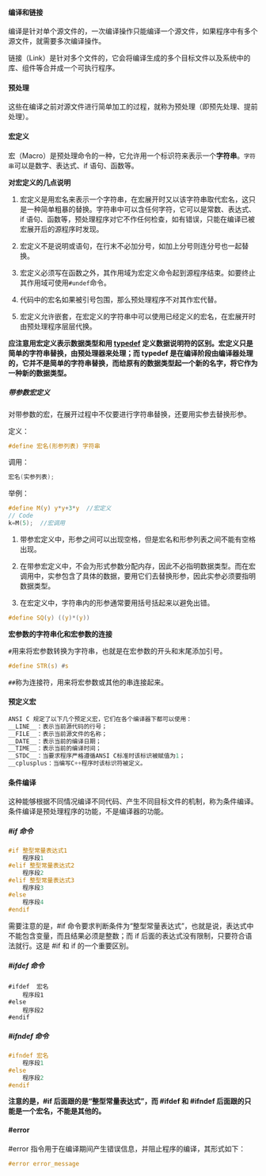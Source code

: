 #### 编译和链接

编译是针对单个源文件的，一次编译操作只能编译一个源文件，如果程序中有多个源文件，就需要多次编译操作。

链接（Link）是针对多个文件的，它会将编译生成的多个目标文件以及系统中的库、组件等合并成一个可执行程序。

#### 预处理

这些在编译之前对源文件进行简单加工的过程，就称为预处理（即预先处理、提前处理）。

#### 宏定义

宏（Macro）是预处理命令的一种，它允许用一个标识符来表示一个**字符串**。`字符串`可以是数字、表达式、if 语句、函数等。

**对宏定义的几点说明**

1) 宏定义是用宏名来表示一个字符串，在宏展开时又以该字符串取代宏名，这只是一种简单粗暴的替换。字符串中可以含任何字符，它可以是常数、表达式、if 语句、函数等，预处理程序对它不作任何检查，如有错误，只能在编译已被宏展开后的源程序时发现。

2) 宏定义不是说明或语句，在行末不必加分号，如加上分号则连分号也一起替换。

3) 宏定义必须写在函数之外，其作用域为宏定义命令起到源程序结束。如要终止其作用域可使用`#undef`命令。

4) 代码中的宏名如果被引号包围，那么预处理程序不对其作宏代替。

5) 宏定义允许嵌套，在宏定义的字符串中可以使用已经定义的宏名，在宏展开时由预处理程序层层代换。

**应注意用宏定义表示数据类型和用 [typedef](http://c.biancheng.net/cpp/html/100.html) 定义数据说明符的区别。宏定义只是简单的字符串替换，由预处理器来处理；而 typedef 是在编译阶段由编译器处理的，它并不是简单的字符串替换，而给原有的数据类型起一个新的名字，将它作为一种新的数据类型。**

##### 带参数宏定义

对带参数的宏，在展开过程中不仅要进行字符串替换，还要用实参去替换形参。

定义：

```c
#define 宏名(形参列表) 字符串
```

调用：

```c
宏名(实参列表);
```

举例：

```c
#define M(y) y*y+3*y  //宏定义
// Code
k=M(5);  //宏调用
```

1) 带参宏定义中，形参之间可以出现空格，但是宏名和形参列表之间不能有空格出现。

2) 在带参宏定义中，不会为形式参数分配内存，因此不必指明数据类型。而在宏调用中，实参包含了具体的数据，要用它们去替换形参，因此实参必须要指明数据类型。

3) 在宏定义中，字符串内的形参通常要用括号括起来以避免出错。

```c
#define SQ(y) ((y)*(y))
```

**宏参数的字符串化和宏参数的连接**

`#`用来将宏参数转换为字符串，也就是在宏参数的开头和末尾添加引号。

```c
#define STR(s) #s
```

`##`称为连接符，用来将宏参数或其他的串连接起来。

#### 预定义宏

```c
ANSI C 规定了以下几个预定义宏，它们在各个编译器下都可以使用：
__LINE__：表示当前源代码的行号；
__FILE__：表示当前源文件的名称；
__DATE__：表示当前的编译日期；
__TIME__：表示当前的编译时间；
__STDC__：当要求程序严格遵循ANSI C标准时该标识被赋值为1；
__cplusplus：当编写C++程序时该标识符被定义。
```

#### 条件编译

这种能够根据不同情况编译不同代码、产生不同目标文件的机制，称为条件编译。条件编译是预处理程序的功能，不是编译器的功能。

##### #if 命令

```c
#if 整型常量表达式1
    程序段1
#elif 整型常量表达式2
    程序段2
#elif 整型常量表达式3
    程序段3
#else
    程序段4
#endif
```

需要注意的是，#if 命令要求判断条件为“整型常量表达式”，也就是说，表达式中不能包含变量，而且结果必须是整数；而 if 后面的表达式没有限制，只要符合语法就行。这是 #if 和 if 的一个重要区别。

##### #ifdef 命令

``` 
#ifdef  宏名
    程序段1
#else
    程序段2
#endif
```

##### #ifndef 命令

```c
#ifndef 宏名
    程序段1 
#else 
    程序段2 
#endif
```

**注意的是，#if 后面跟的是“整型常量表达式”，而 #ifdef 和 #ifndef 后面跟的只能是一个宏名，不能是其他的。**

#### #error

\#error 指令用于在编译期间产生错误信息，并阻止程序的编译，其形式如下：

```c
#error error_message
```

